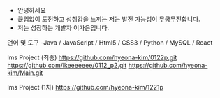 - 안녕하세요
- 끊임없이 도전하고 성취감을 느끼는 저는 발전 가능성이 무궁무진합니다.
- 저는 성장하는 개발자 이가은입니다.

언어 및 도구
-Java / JavaScript / Html5 / CSS3 / Python / MySQL / React

lms Project (최종)
https://github.com/hyeona-kim/0122p.git
https://github.com/lkeeeeeee/0112_p2.git
https://github.com/hyeona-kim/Main.git

lms Project (1차)
https://github.com/hyeona-kim/1221p

